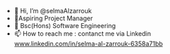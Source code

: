 - 👋 Hi, I’m @selmaAlzarrouk
- 🌱Aspiring Project Manager 
- 💞️ Bsc(Hons) Software Engineering 
- 📫 How to reach me : contanct me via Linkedin www.linkedin.com/in/selma-al-zarrouk-6358a71bb 

<!---
selmaAlzarrouk/selmaAlzarrouk is a ✨ special ✨ repository because its `README.md` (this file) appears on your GitHub profile.
You can click the Preview link to take a look at your changes.
--->
